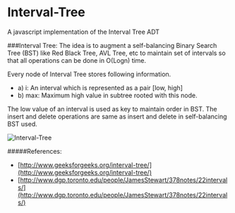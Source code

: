 # Interval-Tree
A javascript implementation of the Interval Tree ADT

###Interval Tree: The idea is to augment a self-balancing Binary Search Tree (BST) like Red Black Tree, AVL Tree, etc to maintain set of intervals so that all operations can be done in O(Logn) time.

Every node of Interval Tree stores following information.
* a) i: An interval which is represented as a pair [low, high]
* b) max: Maximum high value in subtree rooted with this node.

The low value of an interval is used as key to maintain order in BST. The insert and delete operations are same as insert and delete in self-balancing BST used.

![Interval-Tree](http://d2o58evtke57tz.cloudfront.net/wp-content/uploads/IntervalSearcTree.png)

#####References:
* [http://www.geeksforgeeks.org/interval-tree/](http://www.geeksforgeeks.org/interval-tree/)
* [http://www.dgp.toronto.edu/people/JamesStewart/378notes/22intervals/](http://www.dgp.toronto.edu/people/JamesStewart/378notes/22intervals/)
